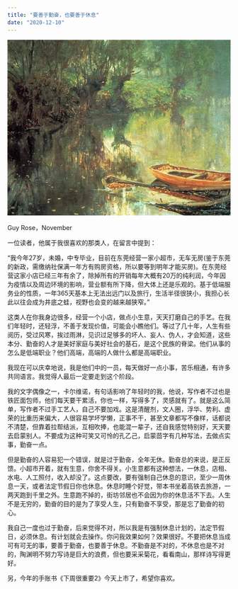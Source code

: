 ```yaml
---
title: "要善于勤奋，也要善于休息"
date: "2020-12-10"
---
```


![连岳文章](images/连岳文章picture-12.jpg)

Guy Rose，November

  

一位读者，他属于我很喜欢的那类人，在留言中提到：  

  

“我今年27岁，未婚，中专毕业，目前在东莞经营一家小超市，无车无房(鉴于东莞的新政，需缴纳社保满一年方有购房资格，所以要等到明年才能买房)。在东莞经营这家小店已经三年有余了，除掉所有的开销每年大概有20万的纯利润，今年因为疫情以及周边环境的影响，营业额有所下降，但大体上还是乐观的。基于低端服务业的性质，一年365天基本上无法出远门以及旅行，生活半径很狭小，我担心长此以往会成为井底之蛙，视野也会变的越来越狭窄。”

  

这类人在你我身边很多，经营一个小店，做点小生意，天天打磨自己的手艺。在我们年轻时，还轻浮，不善于发现价值，可能会小瞧他们。等过了几十年，人生有些阅历，受过风寒，挨过雨淋，见识过足够多的坏人、妄人、伪人，才会知道，这些本分、勤奋的人才是美好家庭与美好社会的基石，是这个民族的脊梁。他们从事的怎么是低端职业？他们高端，高端的人做什么都是高端职业。

  

我现在可以庆幸地说，我是他们中的一员，每天做好一点小事，苦乐相通，有许多共同语言。我觉得人最后一定要走到这个阶段。

  

我的文字偶像之一，卡尔维诺，有句话影响了年轻时的我，他说，写作者不过也是铁匠面包师，他们每天要干累活，你也一样，写得多了，灵感就有了。就是这么简单，写作者不过手工艺人，自己不要加戏。这是清醒剂，文人圈，浮华、势利、虚荣的比重历来偏大，人很容易学坏学懒，正事不干，甚至文章都写不像样，话都说不清楚，但靠着拉帮结派，互相吹捧，也能混一辈子，还自我感觉特别好，天天要去启蒙别人。不要成为这种可笑又可怜的孔乙己，启蒙茴字有几种写法，去做点实事，勤奋一点。  

  

但是勤奋的人容易犯一个错误，就是过于勤奋，全年无休。勤奋总的来说，是正反馈。小超市开着，就有生意，你舍不得关。小生意都有这种想法，一休息，店租、水电、人工照付，收入却没了。这点要改，要有强制自己休息的意识，至少一周休息一天，或者法定节假日你也休息。休息时睡个好觉，带本书坐着高铁去旅游，一两天跑到千里之外。生意跑不掉的，街坊邻居也不会因为你的休息活不下去。人生不是无穷的，勤奋的目的是为了享受人生，只有勤奋不享受，那是忘了勤奋的初心。

  

我自己一度也过于勤奋，后来觉得不对，所以我是有强制休息计划的，法定节假日，必须休息。有计划就会去操作。你问我效果如何？效果很好。不要把休息当成可有可无的事，要善于勤奋，也要善于休息。不勤奋是不对的，不休息也是不对的，陶渊明不努力写诗是巨大的浪费，但也要采采菊花，看看南山，那样诗写得更好。  

  

另，今年的手账书《下周很重要2》今天上市了，希望你喜欢。
